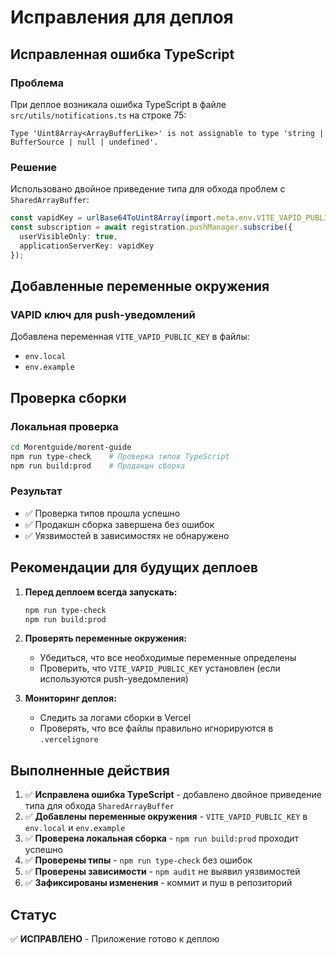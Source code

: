# Исправления для деплоя

## Исправленная ошибка TypeScript

### Проблема
При деплое возникала ошибка TypeScript в файле `src/utils/notifications.ts` на строке 75:
```
Type 'Uint8Array<ArrayBufferLike>' is not assignable to type 'string | BufferSource | null | undefined'.
```

### Решение
Использовано двойное приведение типа для обхода проблем с `SharedArrayBuffer`:

```typescript
const vapidKey = urlBase64ToUint8Array(import.meta.env.VITE_VAPID_PUBLIC_KEY || '') as unknown as ArrayBuffer;
const subscription = await registration.pushManager.subscribe({
  userVisibleOnly: true,
  applicationServerKey: vapidKey
});
```

## Добавленные переменные окружения

### VAPID ключ для push-уведомлений
Добавлена переменная `VITE_VAPID_PUBLIC_KEY` в файлы:
- `env.local`
- `env.example`

## Проверка сборки

### Локальная проверка
```bash
cd Morentguide/morent-guide
npm run type-check    # Проверка типов TypeScript
npm run build:prod    # Продакшн сборка
```

### Результат
- ✅ Проверка типов прошла успешно
- ✅ Продакшн сборка завершена без ошибок
- ✅ Уязвимостей в зависимостях не обнаружено

## Рекомендации для будущих деплоев

1. **Перед деплоем всегда запускать:**
   ```bash
   npm run type-check
   npm run build:prod
   ```

2. **Проверять переменные окружения:**
   - Убедиться, что все необходимые переменные определены
   - Проверить, что `VITE_VAPID_PUBLIC_KEY` установлен (если используются push-уведомления)

3. **Мониторинг деплоя:**
   - Следить за логами сборки в Vercel
   - Проверять, что все файлы правильно игнорируются в `.vercelignore`

## Выполненные действия

1. ✅ **Исправлена ошибка TypeScript** - добавлено двойное приведение типа для обхода `SharedArrayBuffer`
2. ✅ **Добавлены переменные окружения** - `VITE_VAPID_PUBLIC_KEY` в `env.local` и `env.example`
3. ✅ **Проверена локальная сборка** - `npm run build:prod` проходит успешно
4. ✅ **Проверены типы** - `npm run type-check` без ошибок
5. ✅ **Проверены зависимости** - `npm audit` не выявил уязвимостей
6. ✅ **Зафиксированы изменения** - коммит и пуш в репозиторий

## Статус
✅ **ИСПРАВЛЕНО** - Приложение готово к деплою
